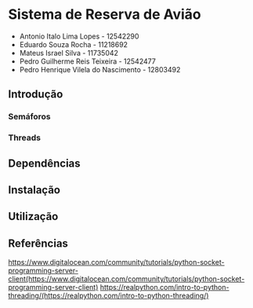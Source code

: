 # Sistema de Reserva de Avião
- Antonio Italo Lima Lopes - 12542290
- Eduardo Souza Rocha - 11218692
- Mateus Israel Silva - 11735042
- Pedro Guilherme Reis Teixeira - 12542477
- Pedro Henrique Vilela do Nascimento - 12803492

## Introdução

### Semáforos

### Threads

## Dependências

## Instalação

## Utilização 

## Referências
https://www.digitalocean.com/community/tutorials/python-socket-programming-server-client(https://www.digitalocean.com/community/tutorials/python-socket-programming-server-client)
https://realpython.com/intro-to-python-threading/(https://realpython.com/intro-to-python-threading/)
